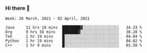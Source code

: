 ### Hi there 👋

<!--START_SECTION:waka-->
```text
Week: 26 March, 2021 - 02 April, 2021

Java     11 hrs 18 mins  ████████▓░░░░░░░░░░░░░░░░   34.33 % 
Org      9 hrs 58 mins   ███████▓░░░░░░░░░░░░░░░░░   30.28 % 
TeX      1 hr 19 mins    █░░░░░░░░░░░░░░░░░░░░░░░░   04.04 % 
Python   1 hr 19 mins    █░░░░░░░░░░░░░░░░░░░░░░░░   04.02 % 
C++      1 hr 9 mins     █░░░░░░░░░░░░░░░░░░░░░░░░   03.50 % 
```
<!--END_SECTION:waka-->

<!--
**yqmmm/yqmmm** is a ✨ _special_ ✨ repository because its `README.md` (this file) appears on your GitHub profile.

Here are some ideas to get you started:

- 🔭 I’m currently working on ...
- 🌱 I’m currently learning ...
- 👯 I’m looking to collaborate on ...
- 🤔 I’m looking for help with ...
- 💬 Ask me about ...
- 📫 How to reach me: ...
- 😄 Pronouns: ...
- ⚡ Fun fact: ...
-->
